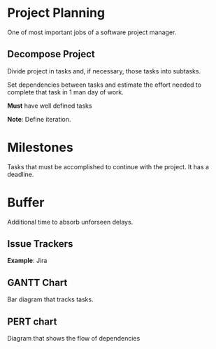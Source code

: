 # Project Planning

One of most important jobs of a software project manager.

## Decompose Project

Divide project in tasks and, if necessary, those tasks into subtasks.

Set dependencies between tasks and estimate the effort needed to complete that task in 1 man day of work.

**Must** have well defined tasks

__Note__: Define iteration.

# Milestones

Tasks that must be accomplished to continue with the project. It has a deadline.

# Buffer

Additional time to absorb unforseen delays.

## Issue Trackers

__Example__: Jira

## GANTT Chart

Bar diagram that tracks tasks.

## PERT chart

Diagram that shows the flow of dependencies

